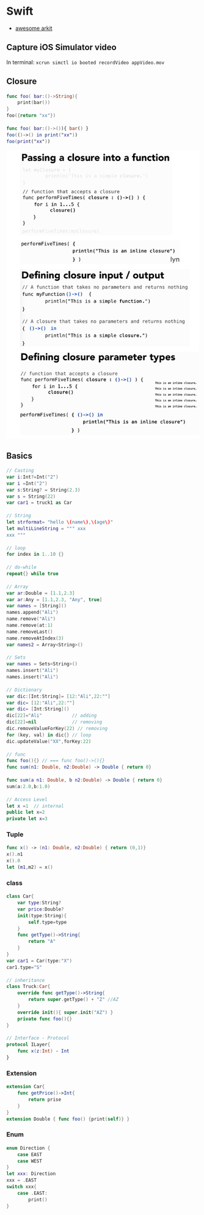 # Swift

* [awesome arkit](https://github.com/olucurious/Awesome-ARKit)

## Capture iOS Simulator video

In terminal: `xcrun simctl io booted recordVideo appVideo.mov`

## Closure

```swift
func foo( bar:()->String){
	print(bar())
}
foo({return "xx"})

func foo( bar:()->()){ bar() }
foo(()->() in print("xx"))
foo(print("xx"))
```

![swift-closure](assets/swift-closure.png)

## Basics

```swift
// Casting
var i:Int?=Int("2")
var i =Int("2")
var s:String? = String(2.3)
var s = String(22)
var car1 = truck1 as Car

// String
let strformat= "hello \(name\),\(age\)"
let multiLineString = """ xxx
xxx """

// loop
for index in 1..10 {}

// do-while
repeat{} while true

// Array
var ar:Double = [1.1,2.3]
var ar:Any = [1.1,2.3, "Any", true]
var names = [String]()
names.append("Ali")
name.remove("Ali")
name.remove(at:1)
name.removeLast()
name.removeAtIndex(3)
var names2 = Array<String>()

// Sets
var names = Sets<String>()
names.insert("Ali")
names.insert("Ali")

// Dictionary
var dic:[Int:String]= [12:"Ali",22:""]
var dic= [12:"Ali",22:""]
var dic= [Int:String]()
dic[22]="Ali"  			// adding
dic[22]=nil				// removing
dic.removeValueForKey(22) // removing
for (key, val) in dic{} // loop
dic.updateValue("XX",forKey:22)

// func
func foo(){} // === func foo()->(){}
func sum(n1: Double, n2:Double) -> Double { return 0}

func sum(a n1: Double, b n2:Double) -> Double { return 0}
sum(a:2.0,b:1.0)

// Access Level
let x =1  // internal
public let x=2
private let x=3
```

### Tuple

```swift
func x() -> (n1: Double, n2:Double) { return (0,1)}
x().n1
x().0
let (m1,m2) = x()
```

### class

```swift
class Car{
	var type:String?
	var price:Double?
	init(type:String){
		self.type=type
	}
	func getType()->String{
		return "A"
	}
}
var car1 = Car(type:"X")
car1.type="S"

// inheritance
class Truck:Car{
	override func getType()->String{
		return super.getType() + "Z" //AZ
	}
	override init(){ super.init("AZ") }
	private func foo(){}
}

// Interface - Protocol
protocol ILayer{
	func x(z:Int) - Int
}
```

### Extension

```swift
extension Car{
	func getPrice()->Int{
		return prise
	}
}
extension Double { func foo() {print(self)} }
```

### Enum

```swift
enum Direction { 
	case EAST
	case WEST
}
let xxx: Direction
xxx = .EAST
switch xxx{
	case .EAST:
		print()
}
```

